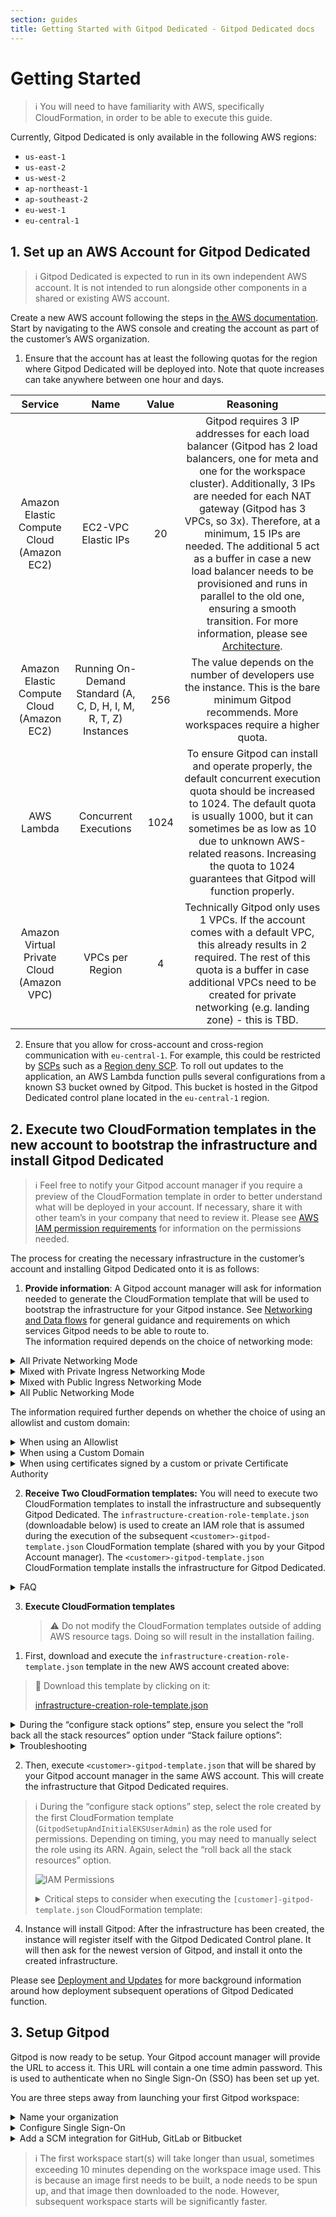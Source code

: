 ```yaml
---
section: guides
title: Getting Started with Gitpod Dedicated - Gitpod Dedicated docs
---
```


# Getting Started

> ℹ️ You will need to have familiarity with AWS, specifically CloudFormation, in order to be able to execute this guide.

Currently, Gitpod Dedicated is only available in the following AWS regions:

-   `us-east-1`
-   `us-east-2`
-   `us-west-2`
-   `ap-northeast-1`
-   `ap-southeast-2`
-   `eu-west-1`
-   `eu-central-1`

## 1. Set up an AWS Account for Gitpod Dedicated

> ℹ️ Gitpod Dedicated is expected to run in its own independent AWS account. It is not intended to run alongside other components in a shared or existing AWS account.

Create a new AWS account following the steps in [the AWS documentation](https://docs.aws.amazon.com/organizations/latest/userguide/orgs_manage_accounts_create.html). Start by navigating to the AWS console and creating the account as part of the customer’s AWS organization.

1. Ensure that the account has at least the following quotas for the region where Gitpod Dedicated will be deployed into. Note that quote increases can take anywhere between one hour and days.

|                  Service                  |                               Name                               | Value |                                                                                                                                                                                                                                                        Reasoning                                                                                                                                                                                                                                                         |
| :---------------------------------------: | :--------------------------------------------------------------: | :---: | :----------------------------------------------------------------------------------------------------------------------------------------------------------------------------------------------------------------------------------------------------------------------------------------------------------------------------------------------------------------------------------------------------------------------------------------------------------------------------------------------------------------------: |
| Amazon Elastic Compute Cloud (Amazon EC2) |                       EC2-VPC Elastic IPs                        |  20   | Gitpod requires 3 IP addresses for each load balancer (Gitpod has 2 load balancers, one for meta and one for the workspace cluster). Additionally, 3 IPs are needed for each NAT gateway (Gitpod has 3 VPCs, so 3x). Therefore, at a minimum, 15 IPs are needed. The additional 5 act as a buffer in case a new load balancer needs to be provisioned and runs in parallel to the old one, ensuring a smooth transition. For more information, please see [Architecture](/docs/gitpod-dedicated/reference/architecture). |
| Amazon Elastic Compute Cloud (Amazon EC2) | Running On-Demand Standard (A, C, D, H, I, M, R, T, Z) Instances |  256  |                                                                                                                                                                                   The value depends on the number of developers use the instance. This is the bare minimum Gitpod recommends. More workspaces require a higher quota.                                                                                                                                                                                    |
|                AWS Lambda                 |                      Concurrent Executions                       | 1024  |                                                                                                      To ensure Gitpod can install and operate properly, the default concurrent execution quota should be increased to 1024. The default quota is usually 1000, but it can sometimes be as low as 10 due to unknown AWS-related reasons. Increasing the quota to 1024 guarantees that Gitpod will function properly.                                                                                                      |
| Amazon Virtual Private Cloud (Amazon VPC) |                         VPCs per Region                          |   4   |                                                                                                                                Technically Gitpod only uses 1 VPCs. If the account comes with a default VPC, this already results in 2 required. The rest of this quota is a buffer in case additional VPCs need to be created for private networking (e.g. landing zone) - this is TBD.                                                                                                                                 |

2. Ensure that you allow for cross-account and cross-region communication with `eu-central-1`. For example, this could be restricted by [SCPs](https://docs.aws.amazon.com/organizations/latest/userguide/orgs_manage_policies_scps.html) such as a [Region deny SCP](https://docs.aws.amazon.com/controltower/latest/userguide/region-deny.html). To roll out updates to the application, an AWS Lambda function pulls several configurations from a known S3 bucket owned by Gitpod. This bucket is hosted in the Gitpod Dedicated control plane located in the `eu-central-1` region.

## 2. Execute two CloudFormation templates in the new account to bootstrap the infrastructure and install Gitpod Dedicated

> ℹ️ Feel free to notify your Gitpod account manager if you require a preview of the CloudFormation template in order to better understand what will be deployed in your account. If necessary, share it with other team’s in your company that need to review it. Please see [AWS IAM permission requirements](/docs/gitpod-dedicated/reference/AWS-IAM-permission-requirements) for information on the permissions needed.

The process for creating the necessary infrastructure in the customer’s account and installing Gitpod Dedicated onto it is as follows:

1. **Provide information**: A Gitpod account manager will ask for information needed to generate the CloudFormation template that will be used to bootstrap the infrastructure for your Gitpod instance. See [Networking and Data flows](/docs/gitpod-dedicated/reference/networking-data-flows) for general guidance and requirements on which services Gitpod needs to be able to route to. <br/>The information required depends on the choice of networking mode:

<details class="ml-4">

<summary class="text-body text-p-medium mt-micro">All Private Networking Mode</summary>

1. `Subdomain` of your Gitpdod installation. The full domain will be `<subdomain>.gitpod.cloud` unless a custom domain is used (see below).

<details class="ml-8">

<summary class="text-body text-p-medium mt-micro">Please note:</summary>

Depending on your compliance and regulatory requirements, you may want to avoid including your company name in the URL. Although efforts are taken to minimize any exposure, avoiding using the company name can further increase confidentiality and reduce exposure risk.

</details>

2. `AWS account ID` of the account created above, in which Gitpod will be installed into.
3. `AWS region` in which Gitpod will be installed. See [a](/docs/gitpod-dedicated/guides/getting-started#:~:text=Currently%2C%20Gitpod%20Dedicated%20is%20only%20available%20in%20the%20following%20AWS%20regions%3A)bove for available regions.
4. `Relay CIDR range`: This is the small part of the VPC of the Gitpod instance that needs to be routable from your network. This part is called the relay subnet and it contains the NATs and attaches to your Transit Gateway (see below). See [Networking and Data flows](/docs/gitpod-dedicated/reference/networking-data-flows) for more details and a networking diagram.

<details class="ml-8">

<summary class="text-body text-p-medium mt-micro">Please consider the following points when choosing this range:</summary>

-   The only restriction in place is that the `Relay CIDR range` must be `/25` and not in the range `100.64.0.0/10` (the parent range used by Gitpod).
-   The chosen `Relay CIDR range` must not overlap with any services you wish to route to or from Gitpod, e.g. your source code repository, SSO provider or package repositories.
-   [Prebuilds](/docs/configure/projects/prebuilds) will not be triggered automatically if your Source Control Management system (e.g. GitHub) cannot send web hooks to the Gitpod instance, i.e. is able to route to this CIDR range.

</details>

5. `transitGatewayID` of the Transit Gateway you want your Gitpod instance’s VPC to connect (attach) to. All traffic that is not going to the Dedicated Control Plane will be routed through a newly created transit gateway attachment attached to the Transit Gateway with this ID. See [Networking and Data flows](/docs/gitpod-dedicated/reference/networking-data-flows) for more information.

<details class="ml-8">

<summary class="text-body text-p-medium mt-micro">Please note: </summary>

When using auto-propagation by default, delete the propagation from your Transit Gateway Routetable associated with the Gitpod Transit Gateway Attachment and replace it with a static route pointing the `Relay CIDR range` (`/25`) to the Gitpod Transit Gateway Attachment ID. This ensures only the required relay range is shared on your Transit Gateway network and no other routes are accidentally broadcast.

</details>

6. `expose public services` : This is an option at the customer’s discretion (takes a value of `true` or `false`). An API Gateway is added to expose endpoints for webhooks (required for prebuilds, e.g. Gitlab.com, to allow webhooks to be forwarded to internal Gitpod services) and IDP services (required to enable the use of public [OIDC IDPs within workspaces](/docs/configure/workspaces/oidc)) to the public internet. The added API gateway enables these features without:
    - Exposing the entire instance to the public internet
    - Extra effort to add public ingress within the customer’s network behind the transit gateway.

</details>

<details class="ml-4">

<summary class="text-body text-p-medium mt-micro">Mixed with Private Ingress Networking Mode</summary>

1. Subdomain of your Gitpdod installation. The full domain will be `<subdomain>.gitpod.cloud` unless a custom domain is used (see below).

<details class="ml-8">

<summary class="text-body text-p-medium mt-micro">Please note: </summary>

<div class="ml-4">

Depending on your compliance and regulatory requirements, you may want to avoid including your company name in the URL. Although efforts are taken to minimize any exposure, avoiding using the company name can further increase confidentiality and reduce exposure risk.

</div>

</details>

2. `AWS account ID` of the account created above, in which Gitpod will be installed into.
3. `AWS region` in which Gitpod will be installed. See [a](/docs/gitpod-dedicated/guides/getting-started#:~:text=Currently%2C%20Gitpod%20Dedicated%20is%20only%20available%20in%20the%20following%20AWS%20regions%3A)bove for available regions.
4. `CIDR range of your network`, i.e. the IP address space used by your company network that you want workspaces to be able to route to. At the very least, provide the relevant ranges that you want Gitpod to be able to interact with. This helps Gitpod ensure there are no possible IP conflicts with CIDR ranges used internally in the Gitpod instance (`100.70.0.0/16`, part of CGNAT range). Note that this internal Gitpod range does not need to be routable from your network. For more information on Gitpod’s networking setup, please refer to [Networking and Data flows](/docs/gitpod-dedicated/reference/networking-data-flows) for a networking diagram.

<details class="ml-8">
<summary class="text-body text-p-medium">FAQ</summary>

-   If the Gitpod internal range of `100.70.0.0/16` does not need to be routable from my network, why do we need to specify the `CIDR range of our network`?
    -   User workspaces traffic must cross this range when reaching the rest of your network. If there are common internal services and systems that developers may need to access that overlap with this range, the experience may be inconsistent and difficult to troubleshoot. To avoid this, Gitpod can adapt the internally used CIDR range for workspaces to the customer’s CIDR range.
-   What if the `100.70.0.0/16` range overlaps with my network? - Please contact your Gitpod account manager. There is some flexibility to the CIDR range used internally by Gitpod.

</details>

5. `Relay CIDR range`: This is the small part of the VPC of the Gitpod instance that needs to be routable from your network. This part is called the relay subnet and it contains the NATs and attaches to your Transit Gateway (see below). See [Networking and Data flows](/docs/gitpod-dedicated/reference/networking-data-flows) for more details and a networking diagram.

<details class="ml-8">
<summary class="text-body text-p-medium">Please consider the following points when choosing this range:</summary>

-   The only restriction in place is that the `Relay CIDR range` must be `/25` and not in the range `100.64.0.0/10` (the parent range used by Gitpod).
-   The chosen `Relay CIDR range` must not overlap with any services you wish to route to or from Gitpod, e.g. your source code repository, SSO provider or package repositories.
-   [Prebuilds](/docs/configure/projects/prebuilds) will not be triggered automatically if your Source Control Management system (e.g. Github) cannot send web hooks to the Gitpod instance, i.e. is able to route to this CIDR range.

</details>

6. `transitGatewayID` of the Transit Gateway you want your Gitpod instance’s VPC to connect (attach) to. All traffic that is not going to the Dedicated Control Plane will be routed through a newly created transit gateway attachment attached to the Transit Gateway with this ID. See [Networking and Data flows](/docs/gitpod-dedicated/reference/networking-data-flows) for more details and a networking diagram.

<details class="ml-8">
<summary class="text-body text-p-medium">Please note:</summary>

<div class="ml-4">

When using auto-propagation by default, delete the propagation from your Transit Gateway Routetable associated with the Gitpod Transit Gateway Attachment and replace it with a static route pointing the Relay CIDR range (/25) to the Gitpod Transit Gateway Attachment ID. This ensures only the required relay range is shared on your Transit Gateway network and no other routes are accidentally broadcast.

</div>

</details>

7. `expose public services`: This is an option at the customer’s discretion (takes a value of `true` or `false`). An API Gateway is added to expose endpoints for webhooks (required for prebuilds, e.g. Gitlab.com, to allow webhooks to be forwarded to internal Gitpod services) and IDP services (required to enable the use of public [OIDC IDPs within workspaces](/docs/configure/workspaces/oidc)) to the public internet. The added API gateway enables these features without:
    - Exposing the entire instance to the public internet
    - Extra effort to add public ingress within the customer’s network behind the transit gateway.

</details>

<details class="ml-4">

<summary class="text-body text-p-medium mt-micro">Mixed with Public Ingress Networking Mode</summary>

1. Subdomain of your Gitpdod installation. The full domain will be `<subdomain>.gitpod.cloud` unless a custom domain is used (see below).

<details class="ml-8">

<summary class="text-body text-p-medium mt-micro">Please note: </summary>

<div class="ml-4">

Depending on your compliance and regulatory requirements, you may want to avoid including your company name in the URL. Although efforts are taken to minimize any exposure, avoiding using the company name can further increase confidentiality and reduce exposure risk.

</div>

</details>

2. `AWS account ID` of the account created above, in which Gitpod will be installed into.
3. `AWS region` in which Gitpod will be installed. See [a](/docs/gitpod-dedicated/guides/getting-started#:~:text=Currently%2C%20Gitpod%20Dedicated%20is%20only%20available%20in%20the%20following%20AWS%20regions%3A)bove for available regions.
4. `CIDR range of your network`, i.e. the IP address space used by your company network that you want workspaces to be able to route to. At the very least, provide the relevant ranges that you want Gitpod to be able to interact with. This helps Gitpod ensure there are no possible IP conflicts with CIDR ranges used internally in the Gitpod instance (`100.70.0.0/16`, part of CGNAT range). Note that this internal Gitpod range does not need to be routable from your network. For more information on Gitpod’s networking setup, please refer to [Networking and Data flows](/docs/gitpod-dedicated/reference/networking-data-flows) for a networking diagram.

<details class="ml-8">
<summary class="text-body text-p-medium">FAQ</summary>

-   If the Gitpod internal range of `100.70.0.0/16` does not need to be routable from my network, why do we need to specify the `CIDR range of our network`?
    -   User workspaces traffic must cross this range when reaching the rest of your network. If there are common internal services and systems that developers may need to access that overlap with this range, the experience may be inconsistent and difficult to troubleshoot. To avoid this, Gitpod can adapt the internally used CIDR range for workspaces to the customer’s CIDR range.
-   What if the `100.70.0.0/16` range overlaps with my network? - Please contact your Gitpod account manager. There is some flexibility to the CIDR range used internally by Gitpod.

</details>

5. `Relay CIDR range`: This is the small part of the VPC of the Gitpod instance that needs to be routable from your network. This part is called the relay subnet and it contains the NATs and attaches to your Transit Gateway (see below). See [Networking and Data flows](/docs/gitpod-dedicated/reference/networking-data-flows) for more details and a networking diagram.

<details class="ml-8">
<summary class="text-body text-p-medium">Please consider the following points when choosing this range:</summary>

-   The only restriction in place is that the `Relay CIDR range` must be `/25` and not in the range `100.64.0.0/10` (the parent range used by Gitpod).
-   The chosen `Relay CIDR range` must not overlap with any services you wish to route to or from Gitpod, e.g. your source code repository, SSO provider or package repositories.
-   [Prebuilds](/docs/configure/projects/prebuilds) will not be triggered automatically if your Source Control Management system (e.g. Github) cannot send web hooks to the Gitpod instance, i.e. is able to route to this CIDR range.

</details>

6. `transitGatewayID` of the Transit Gateway you want your Gitpod instance’s VPC to connect (attach) to. All traffic that is not going to the Dedicated Control Plane will be routed through a newly created transit gateway attachment attached to the Transit Gateway with this ID. See [Networking and Data flows](/docs/gitpod-dedicated/reference/networking-data-flows) for more details and a networking diagram.

<details class="ml-8">
<summary class="text-body text-p-medium">Please note:</summary>

<div class="ml-4">

When using auto-propagation by default, delete the propagation from your Transit Gateway Routetable associated with the Gitpod Transit Gateway Attachment and replace it with a static route pointing `the Relay CIDR range` (`/25`) to the Gitpod Transit Gateway Attachment ID. This ensures only the required relay range is shared on your Transit Gateway network and no other routes are accidentally broadcast.

</div>

</details>

</details>

<details class="ml-4">

<summary class="text-body text-p-medium my-micro">All Public Networking Mode</summary>

1. Subdomain of your Gitpdod installation. The full domain will be `<subdomain>.gitpod.cloud` unless a custom domain is used (see below).

<details class="ml-8">

<summary class="text-body text-p-medium mt-micro">Please note: </summary>

<div class="ml-4">

Depending on your compliance and regulatory requirements, you may want to avoid including your company name in the URL. Although efforts are taken to minimize any exposure, avoiding using the company name can further increase confidentiality and reduce exposure risk.

</div>

</details>

2. `AWS account ID` of the account created above, in which Gitpod will be installed into.
3. `AWS region` in which Gitpod will be installed. See [a](/docs/gitpod-dedicated/guides/getting-started#:~:text=Currently%2C%20Gitpod%20Dedicated%20is%20only%20available%20in%20the%20following%20AWS%20regions%3A)bove for available regions.

</details>

The information required further depends on whether the choice of using an allowlist and custom domain:

<details class="ml-4">

<summary class="text-body text-p-medium mt-micro">When using an Allowlist</summary>

The allowlist will apply to all inbound traffic to the Gitpod Dedicated Instance. In addition to the above, the following information is required:

-   `allowlist` of IPs or CIDR ranges that should be allowed to access the instance. Any CIDRs provided in the `CIDR range of your network` above are always allowed. Example:

    ```
    allowListIPs:
        - 32.45.67.4/32
        - 32.45.67.18/32
    ```

</details>

<details class="ml-4">

<summary class="text-body text-p-medium my-micro">When using a Custom Domain</summary>

Please see [Using Custom Domains](/docs/gitpod-dedicated/guides/using-custom-domains) for more information about using a custom domains. In addition to the above, the following information is required:

-   `domainName` that is to be used
-   `ARN of the certificate` to be used

</details>

<details class="ml-4">

<summary class="text-body text-p-medium my-micro">When using certificates signed by a custom or private Certificate Authority</summary>

Please see [Using a Custom or Private CA](/docs/gitpod-dedicated/guides/using-custom-or-private-CA) for more information about using custom domains. In addition to the above, the following information is required:

-   `ARN of the Custom CA certificate` that is stored in secrets manager

</details>

2. **Receive Two CloudFormation templates:** You will need to execute two CloudFormation templates to install the infrastructure and subsequently Gitpod Dedicated. The `infrastructure-creation-role-template.json` (downloadable below) is used to create an IAM role that is assumed during the execution of the subsequent `<customer>-gitpod-template.json` CloudFormation template (shared with you by your Gitpod Account manager). The `<customer>-gitpod-template.json` CloudFormation template installs the infrastructure for Gitpod Dedicated.

<details class="ml-4">

<summary class="text-body text-p-medium my-micro">FAQ</summary>

-   Why two templates?
    -   The `infrastructure-creation-role-template.json` CloudFormation template is used to create a role that has a minimum of permissions, yet allows for a predictable outcome when executing `<customer>-gitpod-template.json`. Further, it provides more transparency to the customer.
-   Can the stack created by `infrastructure-creation-role-template.json` be deleted after executing the `<customer>-gitpod-template.json` ?
    -   No, the stack created by `infrastructure-creation-role-template.json` should be maintained. The role created is also used when updates are provided to the `<customer>-gitpod-template.jsonn` template. For more details on infrastructure updates, please see [Deployment and Updates](/docs/gitpod-dedicated/background/deployment-updates).

</details>

3. **Execute CloudFormation templates**

    > ⚠️ Do not modify the CloudFormation templates outside of adding AWS resource tags. Doing so will result in the installation failing.

<div class="ml-6">

1.  First, download and execute the `infrastructure-creation-role-template.json` template in the new AWS account created above: <br/>

> 💾 Download this template by clicking on it:
>
> <div class="mt-2">
> <a href='/images/docs/gitpod-dedicated/reference/AWS-IAM-permission-requirements/infrastructure-creation-role-template.json' download>infrastructure-creation-role-template.json</a>
> </div>

<details class="ml-8">

<summary>During the “configure stack options” step, ensure you select the “roll back all the stack resources” option under “Stack failure options”:</summary>

![Stack Options](/images/docs/gitpod-dedicated/guides/getting-started/stackoptions.webp)

</details>

<details class="ml-8 mt-macro">

<summary>Troubleshooting</summary>

In the rare case that the template has an error during execution, it is advised to remove all existing resources before trying again. See [Deleting your Gitpod installation](/docs/gitpod-dedicated/guides/deleting-your-gitpod-installation).

</details>

2.  Then, execute `<customer>-gitpod-template.json` that will be shared by your Gitpod account manager in the same AWS account. This will create the infrastructure that Gitpod Dedicated requires.

> ℹ️ During the “configure stack options” step, select the role created by the first CloudFormation template (`GitpodSetupAndInitialEKSUserAdmin`) as the role used for permissions. Depending on timing, you may need to manually select the role using its ARN. Again, select the “roll back all the stack resources” option.
>
> ![IAM Permissions](/images/docs/gitpod-dedicated/guides/getting-started/iam-perms-configs.webp)
>
> <details>
>
> <summary class="mt-micro text-important text-p-medium">Critical steps to consider when executing the <code>[customer]-gitpod-template.json</code> CloudFormation template:</summary>
>
> <div class="ml-4">
>
> 1. Before executing the CloudFormation template, you need to ensure the Transit Gateway that the Gitpod instance attaches to is able to accept attachment requests. For this, the Transit Gateway needs to be shared using AWS Resource Access Manager (RAM) to allow for other AWS accounts in your Organization to send attachment requests for approval. More info on Transit Gateway attachments can be found here.
>
> 2. Execute the CloudFormation template
>
> <div class="bg-[#fbecdd] rounded-xl p-micro mt-micro">⚠️ During the execution of the CloudFormation template, a Transit Gateway attachment to the Transit Gateway defined above is initiated. If you do not have resource sharing policies for this or auto accept turned on, you will have to manually accept this attachment request.</div>
>
> </div>
>
> <details class="ml-4">
>
> <summary class="mt-micro text-important text-p-medium">Flow to manually approve the attachment request</summary>
>
> <div class="bg-[#fdebec] rounded-xl p-micro my-micro ml-4">❗️ Transit Gateway Attachment approval needs to happen with urgency, else the CloudFormation will fail.
> </div>
>
> <div class="ml-4">
> Navigate to the AWS account the Transit Gateway attachment is in and navigate to the Transit Gateway Attachments page. Within 5 minutes of starting the CloudFormation execution, you should see a pending attachment in which you have limited time to approve else stack creation fails. Find out more in the AWS documentation.
>
> </div>
>
> </details>
>
> 3. In the rare case that the template has an error during execution, it is worth removing existing resources before trying again. See [Deleting your Gitpod installation](/docs/gitpod-dedicated/guides/deleting-your-gitpod-installation).
>
> </details>

4. Instance will install Gitpod: After the infrastructure has been created, the instance will register itself with the Gitpod Dedicated Control plane. It will then ask for the newest version of Gitpod, and install it onto the created infrastructure.

</div>

Please see [Deployment and Updates](/docs/gitpod-dedicated/background/deployment-updates) for more background information around how deployment subsequent operations of Gitpod Dedicated function.

## 3. Setup Gitpod

Gitpod is now ready to be setup. Your Gitpod account manager will provide the URL to access it. This URL will contain a one time admin password. This is used to authenticate when no Single Sign-On (SSO) has been set up yet.

You are three steps away from launching your first Gitpod workspace:

<details class="ml-2">

<summary class="text-body text-medium mt-micro font-bold">Name your organization</summary>

<div class="ml-2 mt-micro">

We suggest your company name, but you know best. Don’t worry you can always change this later. For example, if the name of your company was “Amazing Co.”

![Name your organization](/images/docs/gitpod-dedicated/guides/getting-started/sso-name-org.webp)

It will appear in Gitpod like this:

![Preview in Gitpod Dashboard](/images/docs/gitpod-dedicated/guides/getting-started/sso-gitpod-org-name.webp)

</div>

</details>

<details class="ml-2">

<summary class="text-body text-medium mt-micro font-bold">Configure Single Sign-On</summary>

<div class="ml-2 mt-micro">

Gitpod Dedicated requires OpenID Connect (OIDC) for authentication, for example with Identity Providers (IdP) such as Google, Okta or Azure AD.

**General instructions**

-   You will need to create a configuration with your Identity Provider and provide the “redirect URI” you can copy from this screen.

-   Once you’ve created your Identity Provider configuration, you should copy and paste the Issuer URL, Client ID and Client Secret values on this screen.

-   Clicking “Verify SSO Configuration” will ensure that validity of the values by authenticating your account. If successful, your user will be created and configured with the “owner” role. Subsequent users that log in will be granted the default “member” role.

    ![Configure Single Sign-on](/images/docs/gitpod-dedicated/guides/getting-started/configure-sso-gitpod.webp)

**Identity Provider specific instructions**

<details>

<summary class="text-body font-semibold text-p-medium">Okta</summary>

<div class="ml-6 mt-macro">

As _prerequisites_, you will need the following:

-   Access to your Okta instance
-   Permission to create an [app integration](https://help.okta.com/oie/en-us/Content/Topics/Apps/apps-overview-get-started.htm)

_Creating a Gitpod SSO Integration_

1. On the Okta Admin dashboard, navigate to Applications
2. Select `Create App Integration`

    ![Applications - Okta Dashboard](/images/docs/gitpod-dedicated/guides/getting-started/sso/okta/okta-dashboard.webp)

3. Select the following options and click `Next`

    - Sign-in method: `OIDC - Open ID Connect`
    - Application type: `Web Application`

    ![Create App Integration - Okta Dashboard](/images/docs/gitpod-dedicated/guides/getting-started/sso/okta/create-app-integration.webp)

4. Specify General Settings

    - App integration name: `Gitpod` (or choose your own name)
    - Sign-in redirect URIs: _copy this value from your Gitpod setup screen_ (see [details](/docs/gitpod-dedicated/guides/getting-started#:~:text=or%20Azure%20AD.-,General%20instructions,-You%20will%20need) above under "General instructions")
    - Sign-out redirect URIs: `none`
    - Trusted Origins: `none`
    - Assignments: _choose option appropriate to your organization_

    ![Specify Okta settings - Okta Dashboard](/images/docs/gitpod-dedicated/guides/getting-started/sso/okta/specify-general-settings.webp)

5. Obtain Client ID & Client Secret

    - Copy the `Client ID` and use it as input in Gitpod setup (see [details](/docs/gitpod-dedicated/guides/getting-started#:~:text=or%20Azure%20AD.-,General%20instructions,-You%20will%20need) above under "General instructions")
    - Copy `Client Secret` and use it as input in Gitpod setup (see [details](/docs/gitpod-dedicated/guides/getting-started#:~:text=or%20Azure%20AD.-,General%20instructions,-You%20will%20need) above under "General instructions")
    - Set the `Issuer` to your Okta instance, eg: `https://amazingco.okta.com/`

    ![Configure Client Secrets - Okta Dashboard](/images/docs/gitpod-dedicated/guides/getting-started/sso/okta/client-configs-okta.webp)

6. Continue with Gitpod SSO Configuration verification: [Clicking “Verify SSO Configuration”](/docs/gitpod-dedicated/guides/getting-started#:~:text=or%20Azure%20AD.-,General%20instructions,-You%20will%20need)

</div>

</details>

<details class="mt-macro">

<summary class="text-body font-semibold text-p-medium">Google</summary>

<div class="ml-6 mt-macro">

_As prerequisites_ you will need the following:

-   Access to setup a new [API Credentials](https://console.cloud.google.com/apis/credentials) in your GCP Account

_Creating a Gitpod SSO Integration_

1. Navigate to your Google Cloud Console, API Credentials
2. Select Create Credentials, and choose OAuth client ID

    ![Create credentials - Google Cloud Dashboard](/images/docs/gitpod-dedicated/guides/getting-started/sso/google/create-credentials.webp)

3. Configure your OAuth Client ID, by specifying the Authorized Redirect URIs: [Once you’ve created your Identity Provider configuration, you should copy...](/docs/gitpod-dedicated/guides/getting-started#:~:text=or%20Azure%20AD.-,General%20instructions,-You%20will%20need)

4. Obtain the Client ID & Client Secret and input these into your Gitpod Setup page

    ![OAuth Client Created - Google Cloud Dashboard](/images/docs/gitpod-dedicated/guides/getting-started/sso/google/OAuth-client-created.webp)

5. Set Provider's Issuer URL to `https://accounts.google.com`

6. Proceed to verify the integration on the Gitpod setup page: [Clicking “Verify SSO Configuration”](/docs/gitpod-dedicated/guides/getting-started#:~:text=or%20Azure%20AD.-,General%20instructions,-You%20will%20need)

</div>

</details>

<details class="mt-macro">

<summary class="text-body font-semibold text-p-medium">Azure AD</summary>

<div class="ml-6 mt-macro">

_As_ _prerequisites_ you will need the following:

-   Access to Azure Directory, to Register an Application

_Creating a Gitpod SSO Integration_

1. Navigate to your Azure portal > App Registrations
2. Select New Registration

    ![New registration - Azure AD Dashboard](/images/docs/gitpod-dedicated/guides/getting-started/sso/azure/new-registration.webp)

3. Name your application - e.g. Gitpod
4. Select supported account types depending on your organizational needs. Most likely you want _Accounts in this organizational directory only_
5. Copy the redirect URL from the Gitpod SSO setup page and set it as the Redirect URI, selecting Web as the application type

    ![Register Application - Azure AD Dashboard](/images/docs/gitpod-dedicated/guides/getting-started/sso/azure/register-application.webp)

6. From the App Registration Overview, you should obtain the Application (client) ID and copy it into your Gitpod SSO setup page

7. Create a client secret - navigate to Certificates & Secrets, click New client secret

    ![Create client secret - Azure AD Dashboard](/images/docs/gitpod-dedicated/guides/getting-started/sso/azure/client-secrets.webp)

8. Name the secret, and set expiry according to your needs.

    > 📌 Once the client secret expires, you (nor anyone else in your organization) will be able to log in to Gitpod. You will need to update the SSO configuration (secret) to continue using SSO.

9. Obtain the _Secret Value_ and copy into into the Gitpod SSO Client Secret input field
10. Grant the application access to OpenId `email` , `openid`and `profile` information

    - Navigate to API Permissions
    - Select Microsoft Graph
    - Enable `OpenId.email`, `OpenId.openid` and `Openid.profile`
      ![Request API Permissions - Azure AD Dashboard](/images/docs/gitpod-dedicated/guides/getting-started/sso/azure/request-api-permissions.webp)
    - Once saved, your configured permissions should look as follows:
      ![Configure API Permissions - Azure AD Dashboard](/images/docs/gitpod-dedicated/guides/getting-started/sso/azure/configured-permissions.webp)

11. Obtain the Provider URL

    - Navigate to your App Registration > Overview
    - Click endpoints
      ![Endpoints - Azure AD Dashboard](/images/docs/gitpod-dedicated/guides/getting-started/sso/azure/endpoints.webp)
    - Find the entry for `OpenID Connect metadata document`
    - Use the URL before the `.well-known/openid-configuration` segment,
        - For example: `https://login.microsoftonline.com/512571ea-9fc5-494e-a300-625b33c8efa6/v2.0/`

12. Proceed to Verify the SSO configuration on the Github SSO setup page: : [Clicking “Verify SSO Configuration”](/docs/gitpod-dedicated/guides/getting-started#:~:text=or%20Azure%20AD.-,General%20instructions,-You%20will%20need)

</div>

</details>

</div>

</details>

<details class="ml-2">

<summary class="text-body text-medium mt-micro font-bold">Add a SCM integration for GitHub, GitLab or Bitbucket</summary>

<div class="ml-2 mt-micro">

Integrate it with your SCM as per the steps shown in the UI or below. You can now create your first workspace and start using Gitpod! For more information on how to use Gitpod, please see the [Getting Started guide of Gitpod](/docs/introduction/getting-started).

-   Look at [these steps](/docs/configure/authentication/gitlab#registering-a-self-hosted-gitlab-installation) for information on how to integrate [`GitLab.com`](https://gitlab.com/) with your Gitpod instance. You will need to enter `gitlab.com` as the `Provider Host Name` in the New Git Integration Modal if you want to use gitlab.com, contrary to what is described.
-   Look at these [these steps](/docs/configure/authentication/github-enterprise) for information on how to integrate [`GitHub.com`](http://github.com/) with your Gitpod instance. You will need to enter `github.com` as the `Provider Host Name` in the New Git Integration Modal if you want to use github.com, contrary to what is described.
-   Look at [these steps](/docs/configure/authentication/bitbucket-server) for information on how to integrate [`Bitbucket Server`](https://www.atlassian.com/de/software/bitbucket/enterprise) with your Gitpod instance. Select `Bitbucket Server` as the `Provider Type` in the New Git Integration Modal. For bitbucket.org this requires configuring an “OAuth consumer” on a “workspace”. This is slightly different from the documented Bitbucket Server integration. See [gitpod PR #9894](https://github.com/gitpod-io/gitpod/pull/9894#pullrequestreview-969013833) for an example.

![Git Integrations Preview in Gitpod Dashboard](/images/docs/gitpod-dedicated/guides/getting-started/git-integration.webp)

</div>

</details>

> ℹ️ The first workspace start(s) will take longer than usual, sometimes exceeding 10 minutes depending on the workspace image used. This is because an image first needs to be built, a node needs to be spun up, and that image then downloaded to the node. However, subsequent workspace starts will be significantly faster.
